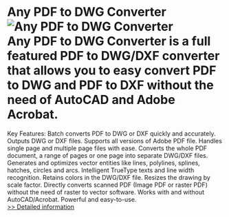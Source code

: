 # Any PDF to DWG Converter<br />![Any PDF to DWG Converter](https://mycommerce.akamaized.net/api/pimages/P300399834/BIG/300399834.GIF)<br />Any PDF to DWG Converter is a full featured PDF to DWG/DXF converter that allows you to easy convert PDF to DWG and PDF to DXF without the need of AutoCAD and Adobe Acrobat.
Key Features:
Batch converts PDF to DWG or DXF quickly and accurately.
Outputs DWG or DXF files.
Supports all versions of Adobe PDF file.
Handles single page and multiple page files with ease.
Converts the whole PDF document, a range of pages or one page into separate DWG/DXF files.
Generates and optimizes vector entities like lines, polylines, splines, hatches, circles and arcs.
Intelligent TrueType texts and line width recognition.
Retains colors in the DWG/DXF file.
Resizes the drawing by scale factor.
Directly converts scanned PDF (Image PDF or raster PDF) without the need of raster to vector software.
Works with and without AutoCAD/Acrobat.
Powerful and easy-to-use.<br />[>> Detailed information](https://secure.shareit.com/shareit/product.html?productid=300399834&affiliateid=200057808)